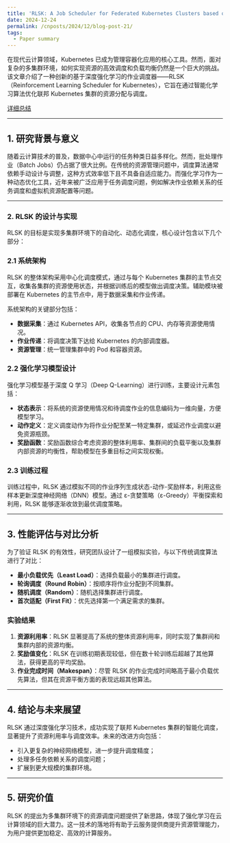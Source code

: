 ```yaml
---
title: 'RLSK: A Job Scheduler for Federated Kubernetes Clusters based on Reinforcement Learning 学习笔记'
date: 2024-12-24
permalink: /cnposts/2024/12/blog-post-21/
tags:
  - Paper summary
---
```



在现代云计算领域，Kubernetes 已成为管理容器化应用的核心工具。然而，面对复杂的多集群环境，如何实现资源的高效调度和负载均衡仍然是一个巨大的挑战。该文章介绍了一种创新的基于深度强化学习的作业调度器——RLSK（Reinforcement Learning Scheduler for Kubernetes），它旨在通过智能化学习算法优化联邦 Kubernetes 集群的资源分配与调度。

[详细总结](https://yqwang96.github.io/files/blog_pdf/summary_RLSK_A_Job_Scheduler_for_Federated_Kubernetes_Clusters_based_on_Reinforcement_Learning.pdf)

---

## **1. 研究背景与意义**

随着云计算技术的普及，数据中心中运行的任务种类日益多样化。然而，批处理作业（Batch Jobs）仍占据了很大比例。在传统的资源管理问题中，调度算法通常依赖手动设计与调整，这种方式效率低下且不具备自适应能力。而强化学习作为一种动态优化工具，近年来被广泛应用于任务调度问题，例如解决作业依赖关系的任务调度和虚拟机资源配置等问题。

---

### **2. RLSK 的设计与实现**

RLSK 的目标是实现多集群环境下的自动化、动态化调度，核心设计包含以下几个部分：

### **2.1 系统架构**
RLSK 的整体架构采用中心化调度模式，通过与每个 Kubernetes 集群的主节点交互，收集各集群的资源使用状态，并根据训练后的模型做出调度决策。辅助模块被部署在 Kubernetes 的主节点中，用于数据采集和作业传递。

系统架构的关键部分包括：
- **数据采集**：通过 Kubernetes API，收集各节点的 CPU、内存等资源使用情况。
- **作业传递**：将调度决策下达给 Kubernetes 的内部调度器。
- **资源管理**：统一管理集群中的 Pod 和容器资源。

### **2.2 强化学习模型设计**
强化学习模型基于深度 Q 学习（Deep Q-Learning）进行训练，主要设计元素包括：
- **状态表示**：将系统的资源使用情况和待调度作业的信息编码为一维向量，方便模型学习。
- **动作定义**：定义调度动作为将作业分配至某一特定集群，或延迟作业调度以避免资源瓶颈。
- **奖励函数**：奖励函数综合考虑资源的整体利用率、集群间的负载平衡以及集群内部资源的均衡性，帮助模型在多重目标之间实现权衡。

### **2.3 训练过程**
训练过程中，RLSK 通过模拟不同的作业序列生成状态-动作-奖励样本，利用这些样本更新深度神经网络（DNN）模型。通过 ε-贪婪策略（ε-Greedy）平衡探索和利用，RLSK 能够逐渐收敛到最优调度策略。

---

## **3. 性能评估与对比分析**

为了验证 RLSK 的有效性，研究团队设计了一组模拟实验，与以下传统调度算法进行了对比：
- **最小负载优先（Least Load）**：选择负载最小的集群进行调度。
- **轮询调度（Round Robin）**：按顺序将作业分配到不同集群。
- **随机调度（Random）**：随机选择集群进行调度。
- **首次适配（First Fit）**：优先选择第一个满足需求的集群。

### **实验结果**
1. **资源利用率**：RLSK 显著提高了系统的整体资源利用率，同时实现了集群间和集群内部的资源均衡。
2. **奖励值变化**：RLSK 在训练初期表现较低，但在数十轮训练后超越了其他算法，获得更高的平均奖励。
3. **作业完成时间（Makespan）**：尽管 RLSK 的作业完成时间略高于最小负载优先算法，但其在资源平衡方面的表现远超其他算法。

---

## **4. 结论与未来展望**

RLSK 通过深度强化学习技术，成功实现了联邦 Kubernetes 集群的智能化调度，显著提升了资源利用率与调度效率。未来的改进方向包括：
- 引入更复杂的神经网络模型，进一步提升调度精度；
- 处理多任务依赖关系的调度问题；
- 扩展到更大规模的集群环境。

---

## **5. 研究价值**
RLSK 的提出为多集群环境下的资源调度问题提供了新思路，体现了强化学习在云计算领域的巨大潜力。这一技术的落地将有助于云服务提供商提升资源管理能力，为用户提供更加稳定、高效的计算服务。

